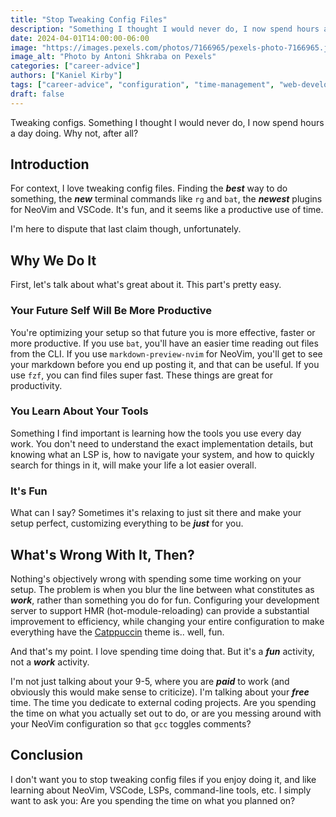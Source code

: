 ```yaml
---
title: "Stop Tweaking Config Files"
description: "Something I thought I would never do, I now spend hours a day doing. Why not, after all?"
date: 2024-04-01T14:00:00-06:00
image: "https://images.pexels.com/photos/7166965/pexels-photo-7166965.jpeg"
image_alt: "Photo by Antoni Shkraba on Pexels"
categories: ["career-advice"]
authors: ["Kaniel Kirby"]
tags: ["career-advice", "configuration", "time-management", "web-development", "terminal", "neovim", "vim", "tmux"]
draft: false
---
```


Tweaking configs. Something I thought I would never do, I now spend hours a day doing. Why not, after all?

## Introduction

For context, I love tweaking config files. Finding the ***best*** way to do something, the ***new*** terminal commands like `rg` and `bat`, the ***newest*** plugins for NeoVim and VSCode. It's fun, and it seems like a productive use of time.

I'm here to dispute that last claim though, unfortunately.

## Why We Do It

First, let's talk about what's great about it. This part's pretty easy.

### Your Future Self Will Be More Productive

You're optimizing your setup so that future you is more effective, faster or more productive. If you use `bat`, you'll have an easier time reading out files from the CLI. If you use `markdown-preview-nvim` for NeoVim, you'll get to see your markdown before you end up posting it, and that can be useful. If you use `fzf`, you can find files super fast. These things are great for productivity.

### You Learn About Your Tools

Something I find important is learning how the tools you use every day work. You don't need to understand the exact implementation details, but knowing what an LSP is, how to navigate your system, and how to quickly search for things in it, will make your life a lot easier overall.

### It's Fun

What can I say? Sometimes it's relaxing to just sit there and make your setup perfect, customizing everything to be ***just*** for you.

## What's Wrong With It, Then?

Nothing's objectively wrong with spending some time working on your setup. The problem is when you blur the line between what constitutes as ***work***, rather than something you do for fun. Configuring your development server to support HMR (hot-module-reloading) can provide a substantial improvement to efficiency, while changing your entire configuration to make everything have the [Catppuccin](https://github.com/catppuccin) theme is.. well, fun.

And that's my point. I love spending time doing that. But it's a ***fun*** activity, not a ***work*** activity.

I'm not just talking about your 9-5, where you are ***paid*** to work (and obviously this would make sense to criticize). I'm talking about your ***free*** time. The time you dedicate to external coding projects. Are you spending the time on what you actually set out to do, or are you messing around with your NeoVim configuration so that `gcc` toggles comments?

## Conclusion

I don't want you to stop tweaking config files if you enjoy doing it, and like learning about NeoVim, VSCode, LSPs, command-line tools, etc. I simply want to ask you: Are you spending the time on what you planned on?
